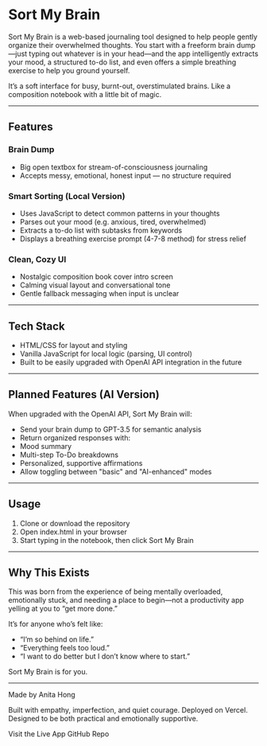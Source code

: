 # Sort My Brain

Sort My Brain is a web-based journaling tool designed to help people gently organize their overwhelmed thoughts. You start with a freeform brain dump—just typing out whatever is in your head—and the app intelligently extracts your mood, a structured to-do list, and even offers a simple breathing exercise to help you ground yourself.

It’s a soft interface for busy, burnt-out, overstimulated brains. Like a composition notebook with a little bit of magic.


---

## Features

### Brain Dump
- Big open textbox for stream-of-consciousness journaling
- Accepts messy, emotional, honest input — no structure required


### Smart Sorting (Local Version)
- Uses JavaScript to detect common patterns in your thoughts
- Parses out your mood (e.g. anxious, tired, overwhelmed)
- Extracts a to-do list with subtasks from keywords
- Displays a breathing exercise prompt (4-7-8 method) for stress relief


### Clean, Cozy UI
- Nostalgic composition book cover intro screen
- Calming visual layout and conversational tone
- Gentle fallback messaging when input is unclear



---

## Tech Stack
- HTML/CSS for layout and styling
- Vanilla JavaScript for local logic (parsing, UI control)
- Built to be easily upgraded with OpenAI API integration in the future



---

## Planned Features (AI Version)
When upgraded with the OpenAI API, Sort My Brain will:
- Send your brain dump to GPT-3.5 for semantic analysis
- Return organized responses with:
- Mood summary
- Multi-step To-Do breakdowns
- Personalized, supportive affirmations
- Allow toggling between "basic" and "AI-enhanced" modes



---

## Usage
1. Clone or download the repository
2. Open index.html in your browser
3. Start typing in the notebook, then click Sort My Brain

---

## Why This Exists
This was born from the experience of being mentally overloaded, emotionally stuck, and needing a place to begin—not a productivity app yelling at you to “get more done.”

It’s for anyone who’s felt like:
- “I’m so behind on life.”
- “Everything feels too loud.”
- “I want to do better but I don’t know where to start.”

Sort My Brain is for you.


---

Made by Anita Hong

Built with empathy, imperfection, and quiet courage. Deployed on Vercel. Designed to be both practical and emotionally supportive.

Visit the Live App
GitHub Repo
